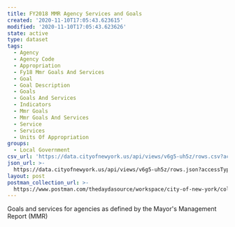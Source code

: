 ```yaml
---
title: FY2018 MMR Agency Services and Goals
created: '2020-11-10T17:05:43.623615'
modified: '2020-11-10T17:05:43.623626'
state: active
type: dataset
tags:
  - Agency
  - Agency Code
  - Appropriation
  - Fy18 Mmr Goals And Services
  - Goal
  - Goal Description
  - Goals
  - Goals And Services
  - Indicators
  - Mmr Goals
  - Mmr Goals And Services
  - Service
  - Services
  - Units Of Appropriation
groups:
  - Local Government
csv_url: 'https://data.cityofnewyork.us/api/views/v6g5-uh5z/rows.csv?accessType=DOWNLOAD'
json_url: >-
  https://data.cityofnewyork.us/api/views/v6g5-uh5z/rows.json?accessType=DOWNLOAD
layout: post
postman_collection_url: >-
  https://www.postman.com/thedaydasource/workspace/city-of-new-york/collection/15909983-c7abdae4-485b-4a13-9f18-51d96d591671
---
```

Goals and services for agencies as defined by the Mayor's Management Report (MMR)
